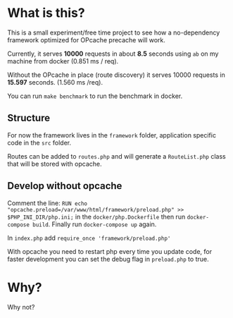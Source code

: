 # What is this?

This is a small experiment/free time project to see how a no-dependency framework optimized for OPcache precache will
work.

Currently, it serves **10000** requests in about **8.5** seconds using `ab` on my machine from docker (0.851 ms / req).

Without the OPcache in place (route discovery) it serves 10000 requests in **15.597** seconds. (1.560 ms /req).

You can run `make benchmark` to run the benchmark in docker.

## Structure

For now the framework lives in the `framework` folder, application specific code in the `src` folder.

Routes can be added to `routes.php` and will generate a `RouteList.php` class that will be stored with opcache.

## Develop without opcache

Comment the line: `RUN echo "opcache.preload=/var/www/html/framework/preload.php" >> $PHP_INI_DIR/php.ini;` in
the `docker/php.Dockerfile` then run `docker-compose build`. Finally run `docker-compose up` again.

In `index.php` add `require_once 'framework/preload.php'`

With opcache you need to restart php every time you update code, for faster development you can set the debug flag
in `preload.php` to true.

# Why?

Why not?


